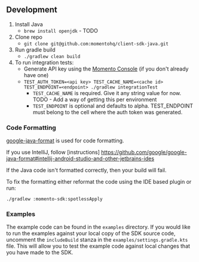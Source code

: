 ## Development

1. Install Java
    * `brew install openjdk` - TODO
1. Clone repo
    * `git clone git@github.com:momentohq/client-sdk-java.git`
1. Run gradle build
    * `./gradlew clean build`
1. To run integration tests:
    * Generate API key using the [Momento Console](https://console.gomomento.com/api-keys) (if you don't already have one)
    * `TEST_AUTH_TOKEN=<api key> TEST_CACHE_NAME=<cache id> TEST_ENDPOINT=<endpoint> ./gradlew integrationTest`
        * `TEST_CACHE_NAME` is required. Give it any string value for now. TODO - Add a way of getting this per environment
        * `TEST_ENDPOINT` is optional and defaults to alpha. TEST_ENDPOINT must belong to the cell where the auth token was generated.
      
### Code Formatting
[google-java-format](https://github.com/google/google-java-format) is used for code formatting.

If you use IntelliJ, follow [instructions] https://github.com/google/google-java-format#intellij-android-studio-and-other-jetbrains-ides

If the Java code isn't formatted correctly, then your build will fail.

To fix the formatting either reformat the code using the IDE based plugin or run:

`./gradlew :momento-sdk:spotlessApply`

### Examples

The example code can be found in the `examples` directory. If you would like to run the examples against your local copy of the SDK source code, uncomment the `includeBuild` stanza in the `examples/settings.gradle.kts` file. This will allow you to test the example code against local changes that you have made to the SDK.
